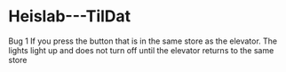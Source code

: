 # Heislab---TilDat

Bug 1 If you press the button that is in the same store as the elevator. The lights light up and does not turn off until the elevator returns to the same store
